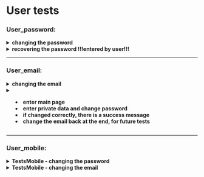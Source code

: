 
# User  tests


### User_password:

<details><summary><strong>changing the password</strong></summary>
<p>   
   
- enter main page
- enter private data and change password 
- if changed correctly, there is a success message
- change the password back at the end, for future tests
</p>
</details> 
   
<details><summary><strong>recovering the password    !!!entered by user!!!</strong></summary> 
 <p>   
   
- enter main page and disconnect from the user
- press login button		
- recover the password by email 
-  ask user to enter the new password from the email: 		
- if recovered successfully, the user logged in
- change the password back at the end, for future tests
</p>
</details> 
 	
----

### User_email:

<details><summary><strong>changing the email<details><summary><strong>
<p>   
   
- enter main page
- enter private data and change password 
- if changed correctly, there is a success message
- change the email back at the end, for future tests
</p>
</details> 
  
----
 
### User_mobile:

<details><summary><strong>TestsMobile - changing the password</strong></summary>
<p>   
   
- change to mobile screen resolution and enter main page
- enter private data and change password 
- if changed correctly, there is a success message
- change the password back at the end, for future tests
</p>
</details> 
    
<details><summary><strong>TestsMobile - changing the email</strong></summary> 
 <p>   
   
- change to mobile screen resolution and enter main page
- enter private data and change email 
- if changed correctly, there is a success message
- change the password back at the end, for future tests
 </p>
</details> 
    